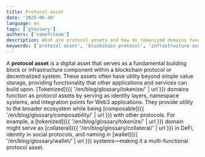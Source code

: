 ```yaml
---
title: Protocol asset
date: '2025-06-30'
language: en
tags: ['glossary']
authors: ['namefiteam']
description: What are protocol assets and how do tokenized domains function as protocol assets?
keywords: ['protocol asset', 'blockchain protocol', 'infrastructure asset', 'network asset', 'utility token']
---
```


A **protocol asset** is a digital asset that serves as a fundamental building block or infrastructure component within a blockchain protocol or decentralized system. These assets often have utility beyond simple value storage, providing functionality that other applications and services can build upon. [Tokenized]({{ '/en/blog/glossary/tokenize/' | url }}) domains function as protocol assets by serving as identity layers, namespace systems, and integration points for Web3 applications. They provide utility to the broader ecosystem while being [composable]({{ '/en/blog/glossary/composability/' | url }}) with other protocols. For example, a [tokenized]({{ '/en/blog/glossary/tokenize/' | url }}) domain might serve as [collateral]({{ '/en/blog/glossary/collateral/' | url }}) in DeFi, identity in social protocols, and naming in [wallet]({{ '/en/blog/glossary/wallet/' | url }}) systems—making it a multi-functional protocol asset.